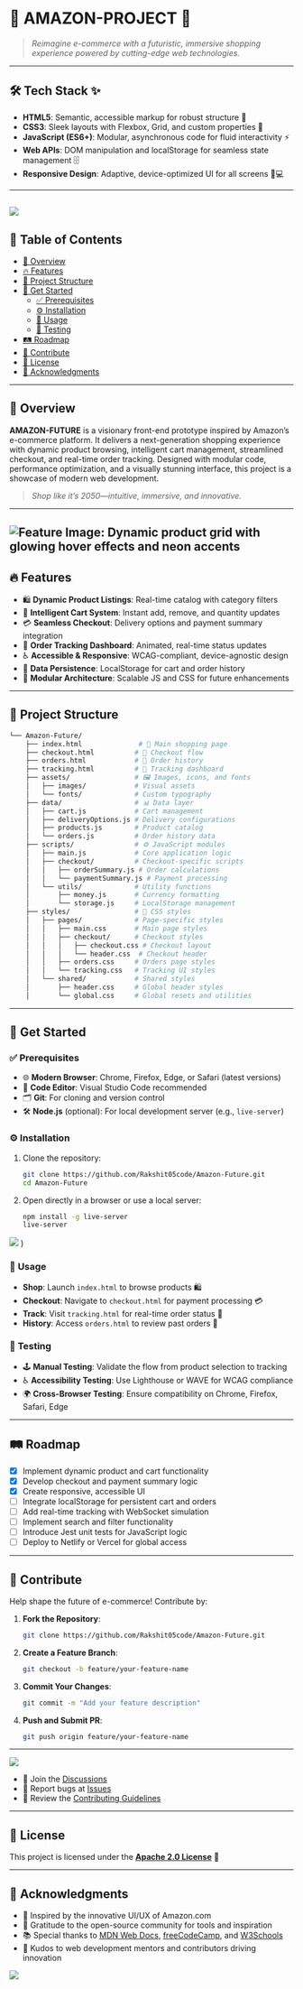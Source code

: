# 🌌 **AMAZON-PROJECT** 🚀

> *Reimagine e-commerce with a futuristic, immersive shopping experience powered by cutting-edge web technologies.*

---

## 🛠️ **Tech Stack** ✨

- **HTML5**: Semantic, accessible markup for robust structure 📝
- **CSS3**: Sleek layouts with Flexbox, Grid, and custom properties 🎨
- **JavaScript (ES6+)**: Modular, asynchronous code for fluid interactivity ⚡
- **Web APIs**: DOM manipulation and localStorage for seamless state management 🗄️
- **Responsive Design**: Adaptive, device-optimized UI for all screens 📱💻

---
![](https://www.indifi.com/blog/wp-content/uploads/2019/12/Marketing-Hacks-for-Customer-Attraction-on-Amazon.png)
---

## 🔗 **Table of Contents**

- [🌠 Overview](#-overview)
- [🔥 Features](#-features)
- [📂 Project Structure](#-project-structure)
- [🚀 Get Started](#-get-started)
  - [✅ Prerequisites](#-prerequisites)
  - [⚙️ Installation](#-installation)
  - [🤖 Usage](#-usage)
  - [🧪 Testing](#-testing)
- [🛤️ Roadmap](#-roadmap)
- [🤝 Contribute](#-contribute)
- [📜 License](#-license)
- [🙏 Acknowledgments](#-acknowledgments)

---

## 🌠 **Overview**

**AMAZON-FUTURE** is a visionary front-end prototype inspired by Amazon’s e-commerce platform. It delivers a next-generation shopping experience with dynamic product browsing, intelligent cart management, streamlined checkout, and real-time order tracking. Designed with modular code, performance optimization, and a visually stunning interface, this project is a showcase of modern web development.

> *Shop like it’s 2050—intuitive, immersive, and innovative.*

---
![Feature Image: Dynamic product grid with glowing hover effects and neon accents](https://inmortaltechnologies.com/images/page/amazon.png)
---

## 🔥 **Features**

- 🛍️ **Dynamic Product Listings**: Real-time catalog with category filters
- 🛒 **Intelligent Cart System**: Instant add, remove, and quantity updates
- 💳 **Seamless Checkout**: Delivery options and payment summary integration
- 📍 **Order Tracking Dashboard**: Animated, real-time status updates
- ♿ **Accessible & Responsive**: WCAG-compliant, device-agnostic design
- 💾 **Data Persistence**: LocalStorage for cart and order history
- 🧩 **Modular Architecture**: Scalable JS and CSS for future enhancements

---

## 📂 **Project Structure**

```sh
└── Amazon-Future/
    ├── index.html              # 🌟 Main shopping page
    ├── checkout.html          # 💸 Checkout flow
    ├── orders.html            # 📜 Order history
    ├── tracking.html          # 📍 Tracking dashboard
    ├── assets/                # 🖼️ Images, icons, and fonts
    │   ├── images/            # Visual assets
    │   └── fonts/             # Custom typography
    ├── data/                  # 📊 Data layer
    │   ├── cart.js            # Cart management
    │   ├── deliveryOptions.js # Delivery configurations
    │   ├── products.js        # Product catalog
    │   └── orders.js          # Order history data
    ├── scripts/               # ⚙️ JavaScript modules
    │   ├── main.js            # Core application logic
    │   ├── checkout/          # Checkout-specific scripts
    │   │   ├── orderSummary.js # Order calculations
    │   │   └── paymentSummary.js # Payment processing
    │   └── utils/             # Utility functions
    │       ├── money.js       # Currency formatting
    │       └── storage.js     # LocalStorage management
    ├── styles/                # 🎨 CSS styles
    │   ├── pages/             # Page-specific styles
    │   │   ├── main.css       # Main page styles
    │   │   ├── checkout/      # Checkout styles
    │   │   │   ├── checkout.css # Checkout layout
    │   │   │   └── header.css  # Checkout header
    │   │   ├── orders.css     # Orders page styles
    │   │   └── tracking.css   # Tracking UI styles
    │   └── shared/            # Shared styles
    │       ├── header.css     # Global header styles
    │       └── global.css     # Global resets and utilities
```

---

## 🚀 **Get Started**

### ✅ **Prerequisites**

- 🌐 **Modern Browser**: Chrome, Firefox, Edge, or Safari (latest versions)
- 📝 **Code Editor**: Visual Studio Code recommended
- 🗂️ **Git**: For cloning and version control
- 🛠️ **Node.js** (optional): For local development server (e.g., `live-server`)

### ⚙️ **Installation**

1. Clone the repository:
   ```sh
   git clone https://github.com/Rakshit05code/Amazon-Future.git
   cd Amazon-Future
   ```

2. Open directly in a browser or use a local server:
   ```sh
   npm install -g live-server
   live-server
   ```

![](https://github.com/user-attachments/assets/6420bf84-5d13-4062-835a-38410f1eb6de)
)

### 🤖 **Usage**

- **Shop**: Launch `index.html` to browse products 🛍️
- **Checkout**: Navigate to `checkout.html` for payment processing 💳
- **Track**: Visit `tracking.html` for real-time order status 📍
- **History**: Access `orders.html` to review past orders 📜

### 🧪 **Testing**

- 🕹️ **Manual Testing**: Validate the flow from product selection to tracking
- ♿ **Accessibility Testing**: Use Lighthouse or WAVE for WCAG compliance
- 🌍 **Cross-Browser Testing**: Ensure compatibility on Chrome, Firefox, Safari, Edge

---

## 🛤️ **Roadmap**

- [x] Implement dynamic product and cart functionality
- [x] Develop checkout and payment summary logic
- [x] Create responsive, accessible UI
- [ ] Integrate localStorage for persistent cart and orders
- [ ] Add real-time tracking with WebSocket simulation
- [ ] Implement search and filter functionality
- [ ] Introduce Jest unit tests for JavaScript logic
- [ ] Deploy to Netlify or Vercel for global access

---

## 🤝 **Contribute**

Help shape the future of e-commerce! Contribute by:

1. **Fork the Repository**:
   ```sh
   git clone https://github.com/Rakshit05code/Amazon-Future.git
   ```

2. **Create a Feature Branch**:
   ```sh
   git checkout -b feature/your-feature-name
   ```

3. **Commit Your Changes**:
   ```sh
   git commit -m "Add your feature description"
   ```

4. **Push and Submit PR**:
   ```sh
   git push origin feature/your-feature-name
   ```
---
![](https://media.licdn.com/dms/image/v2/D5612AQFsGUrirGzzbA/article-cover_image-shrink_600_2000/article-cover_image-shrink_600_2000/0/1690820727506?e=2147483647&v=beta&t=Z-7prdd8QbfR94uaSLz8qNhnDjYHz1AENYfB1pHwbo4)


- 💬 Join the [Discussions](https://github.com/Rakshit05code/Amazon-Future/discussions)
- 🐞 Report bugs at [Issues](https://github.com/Rakshit05code/Amazon-Future/issues)
- 📖 Review the [Contributing Guidelines](https://github.com/Rakshit05code/Amazon-Future/blob/main/CONTRIBUTING.md)

---

## 📜 **License**

This project is licensed under the **[Apache 2.0 License](https://choosealicense.com/licenses/apache-2.0/)** 📜

---

## 🙏 **Acknowledgments**

- 🌟 Inspired by the innovative UI/UX of Amazon.com
- 🤗 Gratitude to the open-source community for tools and inspiration
- 📚 Special thanks to [MDN Web Docs](https://developer.mozilla.org/), [freeCodeCamp](https://www.freecodecamp.org/), and [W3Schools](https://www.w3schools.com/)
- 🙌 Kudos to web development mentors and contributors driving innovation

![](https://media.istockphoto.com/id/1314616897/photo/3d-render-abstract-urban-futuristic-background-cityscape-with-neon-light-starry-night-sky-and.jpg?s=612x612&w=0&k=20&c=8u9du7wZ_gwMt6beuW-QRhzts2U38oioiPH-ZDdXJwQ=)
